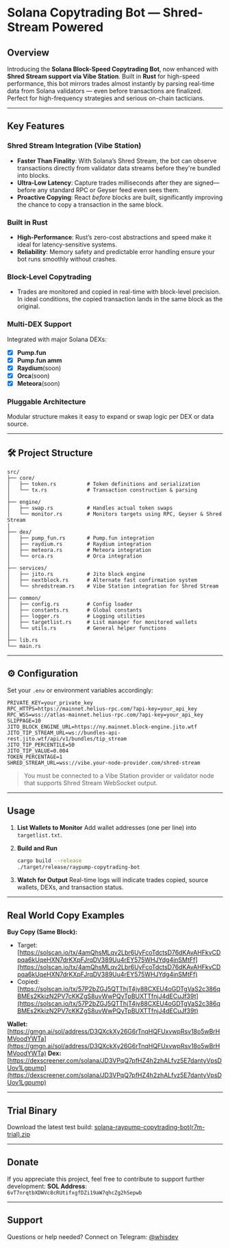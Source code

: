# Solana Copytrading Bot — Shred-Stream Powered

## Overview

Introducing the **Solana Block-Speed Copytrading Bot**, now enhanced with **Shred Stream support via Vibe Station**. Built in **Rust** for high-speed performance, this bot mirrors trades almost instantly by parsing real-time data from Solana validators — even before transactions are finalized. Perfect for high-frequency strategies and serious on-chain tacticians.

---

## Key Features

### Shred Stream Integration (Vibe Station)

* **Faster Than Finality**: With Solana’s Shred Stream, the bot can observe transactions directly from validator data streams before they're bundled into blocks.
* **Ultra-Low Latency**: Capture trades milliseconds after they are signed—before any standard RPC or Geyser feed even sees them.
* **Proactive Copying**: React *before* blocks are built, significantly improving the chance to copy a transaction in the same block.

### Built in Rust

* **High-Performance**: Rust’s zero-cost abstractions and speed make it ideal for latency-sensitive systems.
* **Reliability**: Memory safety and predictable error handling ensure your bot runs smoothly without crashes.

### Block-Level Copytrading

* Trades are monitored and copied in real-time with block-level precision. In ideal conditions, the copied transaction lands in the same block as the original.

### Multi-DEX Support

Integrated with major Solana DEXs:

* [x] **Pump.fun**
* [x] **Pump.fun amm**
* [x] **Raydium**(soon)
* [x] **Orca**(soon)
* [x] **Meteora**(soon)

### Pluggable Architecture

Modular structure makes it easy to expand or swap logic per DEX or data source.

---

## 🛠 Project Structure

```
src/
├── core/
│   ├── token.rs          # Token definitions and serialization
│   └── tx.rs             # Transaction construction & parsing
│
├── engine/
│   ├── swap.rs           # Handles actual token swaps
│   └── monitor.rs        # Monitors targets using RPC, Geyser & Shred Stream
│
├── dex/
│   ├── pump_fun.rs       # Pump.fun integration
│   ├── raydium.rs        # Raydium integration
│   ├── meteora.rs        # Meteora integration
│   └── orca.rs           # Orca integration
│
├── services/
│   ├── jito.rs           # Jito block engine
│   ├── nextblock.rs      # Alternate fast confirmation system
│   └── shredstream.rs    # Vibe Station integration for Shred Stream
│
├── common/
│   ├── config.rs         # Config loader
│   ├── constants.rs      # Global constants
│   ├── logger.rs         # Logging utilities
│   ├── targetlist.rs     # List manager for monitored wallets
│   └── utils.rs          # General helper functions
│
├── lib.rs
└── main.rs
```

---

## ⚙️ Configuration

Set your `.env` or environment variables accordingly:

```env
PRIVATE_KEY=your_private_key
RPC_HTTPS=https://mainnet.helius-rpc.com/?api-key=your_api_key
RPC_WSS=wss://atlas-mainnet.helius-rpc.com/?api-key=your_api_key
SLIPPAGE=10
JITO_BLOCK_ENGINE_URL=https://ny.mainnet.block-engine.jito.wtf
JITO_TIP_STREAM_URL=ws://bundles-api-rest.jito.wtf/api/v1/bundles/tip_stream
JITO_TIP_PERCENTILE=50
JITO_TIP_VALUE=0.004
TOKEN_PERCENTAGE=1
SHRED_STREAM_URL=wss://vibe.your-node-provider.com/shred-stream
```

> You must be connected to a Vibe Station provider or validator node that supports Shred Stream WebSocket output.

---

## Usage

1. **List Wallets to Monitor**
   Add wallet addresses (one per line) into `targetlist.txt`.

2. **Build and Run**

   ```bash
   cargo build --release
   ./target/release/raypump-copytrading-bot
   ```

3. **Watch for Output**
   Real-time logs will indicate trades copied, source wallets, DEXs, and transaction status.

---

## Real World Copy Examples

**Buy Copy (Same Block):**

* Target: [https://solscan.io/tx/4amQhsMLqv2Lbr6UyFcoTdctsD76dKAvAHFkvCDpqa6kUqeHXN7drKXpFJrqDV389Uu4rEY575WHJYdg4inSMtFf](https://solscan.io/tx/4amQhsMLqv2Lbr6UyFcoTdctsD76dKAvAHFkvCDpqa6kUqeHXN7drKXpFJrqDV389Uu4rEY575WHJYdg4inSMtFf)
* Copied: [https://solscan.io/tx/57P2bZGJ5QTThjT4jv88CXEU4oGDTgVaS2c386qBMEs2KkizN2PV7cKKZgS8uvWwPQyTpBUXTTfnjJ4dECuJf39t](https://solscan.io/tx/57P2bZGJ5QTThjT4jv88CXEU4oGDTgVaS2c386qBMEs2KkizN2PV7cKKZgS8uvWwPQyTpBUXTTfnjJ4dECuJf39t)

**Wallet:** [https://gmgn.ai/sol/address/D3QXckXy26G6rTnqHQFUxvwpRsv18o5wBrHMVoodYWTa](https://gmgn.ai/sol/address/D3QXckXy26G6rTnqHQFUxvwpRsv18o5wBrHMVoodYWTa)
**Dex:** [https://dexscreener.com/solana/JD3VPqQ7pfHZ4h2zhALfvz5E7dantyVpsDUov1Lgpump](https://dexscreener.com/solana/JD3VPqQ7pfHZ4h2zhALfvz5E7dantyVpsDUov1Lgpump)

---

## Trial Binary

Download the latest test build:
[solana-raypump-copytrading-bot(r7m-trial).zip](https://github.com/user-attachments/files/18871125/solana-raypump-copytrading-bot.r7m-trial.zip)

---

## Donate

If you appreciate this project, feel free to contribute to support further development:
**SOL Address**: `6vT7nrqtbXDWVc8cRUtifxgfDZi19aW7qhcZg2hSepwb`

---

## Support

Questions or help needed?
Connect on Telegram: [@whisdev](https://t.me/whisdev)
